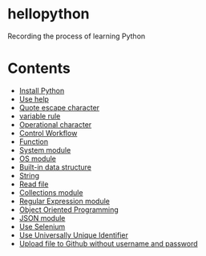# hellopython
Recording the process of learning Python
# Contents  
- [Install Python](./source/00_install_python.rst)  <!-- markdown comment： link to other file in this repo -->
- [Use help](./source/01_use_help.rst)
- [Quote escape character](./source/02_quote_escape_character.rst)
- [variable rule](./source/03_var_name_rule.rst)
- [Operational character](./source/04_operational_character.rst)
- [Control Workflow](./source/05_control_workflow.rst)
- [Function](./source/06_function.rst)
- [System module](./source/07_system_module.rst)
- [OS module](./source/08_os_module.rst) 
- [Built-in data structure](./source/09_built-in_data_structure.rst)
- [String](./source/10_str.rst)
- [Read file](./source/11_file_read_write.rst)
- [Collections module](./source/12_collections_module.rst)
- [Regular Expression module](./source/13_re_module.rst) 
- [Object Oriented Programming](./source/14_object_oriented_programming.rst)
- [JSON module](./source/15_json_module.rst) 
- [Use Selenium](./source/16_selenium_install_and_use.rst)
- [Use Universally Unique Identifier](./source/17_univeral_unique_identifier.rst)
- [Upload file to Github without username and password](./source/18_upload_file_to_github_without_username_and_password.rst)